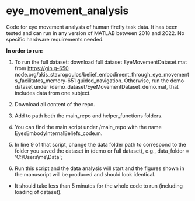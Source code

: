 # eye_movement_analysis
Code for eye movement analysis of human firefly task data.
It has been tested and can run in any version of MATLAB between 2018 and 2022.
No specific hardware requirements needed.



**In order to run:**

1) To run the full dataset: download full dataset EyeMovementDataset.mat from https://gin.g-650 node.org/akis_stavropoulos/belief_embodiment_through_eye_movements_facilitates_memory-651 guided_navigation.
Otherwise, run the demo dataset under /demo_dataset/EyeMovementDataset_demo.mat, that includes data from one subject.

3) Download all content of the repo.

4) Add to path both the main_repo and helper_functions folders.

5) You can find the main script under /main_repo with the name EyesEmbodyInternalBeliefs_code.m.

6) In line 9 of that script, change the data folder path to correspond to the folder you saved the dataset in (demo or full dataset), e.g., data_folder = 'C:\Users\me\Data\';

7) Run this script and the data analysis will start and the figures shown in the manuscript will be produced and should look identical.

* It should take less than 5 minutes for the whole code to run (including loading of dataset).

